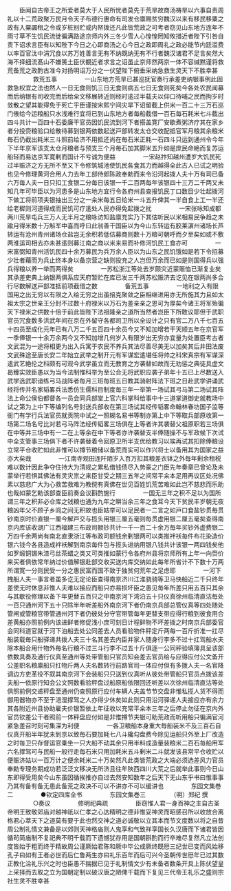 <!-- { "loadSidebar": true } -->
　　臣闻自古帝王之所爱者莫大于人民所忧者莫先于荒旱故商汤祷旱以六事自责周礼以十二荒政聚万民月令天子布德行惠命有司发仓廪赐贫穷魏汉以来有移民移粟之政有入粟蠲租之令或岁桩别贮或内帑拨还凡此皆荒政之可考者窃见山东地方连年不雨寸草不生饥民流徙徧满路途京师内外三冬少雪人心惶惶罔知攸措近者陛下引咎自责下诏求言臣有以知陛下今日之心即商汤之心今日之政即周礼之政必能节内廷滥费以率百官汰中涓冗食以苏万姓善言无有不纳既纳无有不行者魏汉诸君不足言矣然大海不择细流髙山不嫌篑土臣伏覩近者求言之诏虽止京师然两京一体不容缄黙谨将救荒备荒之政酌古准今对扬明诏万分之一伏望陛下俯垂采纳急救生灵天下不胜幸甚
　　
　　救荒五事
　　
　　一山东地方荒旱已甚巡抚官奏行承差吏纳银事例此固救急权宜之法也然人一日无食则饥三日无食则病五七日无食则死矣今各处农民闻募而后纳银有司收完而后给籴文移展转近则经时逺过半载夫以仰口待哺之民而拘岁时敛散之望其能得免于死亡乎臣谨按宋熙宁间灾旱下诏留截上供米一百二十三万石巡门俵给今运粮船只水浅难行宜将已到山东地方者毎船截借一百石毎石耗米七斗截出四斗共计一百四十石委廉干官员因饥民流到河下者搭盖寛厂安歇煮粥济疗其在家乡者分投赍粮验口给散待募到银两依数起送戸部转发太仓交收配抵官军月粮其余粮米毎石仍截出耗米三斗照前给济不用抵还尚在毎石米正耗一石四斗只运到通州令今年下半年京军该支太仓月粮者与预支三个月毎石加其脚米五升如是庶民命絶而复苏运船轻而易达京军寛剰而国计不亏诚为便益
　　
　　一宋赵抃知越州遭岁大饥民死过半赈济之方无所不至又下令修筑城池使饥民各食其力而越得全此古人已试之明验也见今修理黄河合用人力去年工部侍郎陈政奉勅而来令沿河起拨人夫十万有司已备六万毎人夫一日只扣工食银二分毎日该银一千二百两毎年该银四十三万二千两又未知几年可毕臣以为河患多是山东地方宜行令各府州县查报饥民丁口数目少壮起拨河下做工将前项夫银抽出三分之一籴米毎五日给米一斗五升俾其一半自食上工一半还给老穉则河道得成而民饥可疗逺处人民亦得免起拨之扰
　　
　　一宋张咏知成都两川荒旱屯兵三万人无半月之粮咏访知盐廪充实乃下其估听民以米相易民争趋之未踰月得米数十万斛军中喜而呼曰此翁善干国臣以为今山东转运有胶莱濵州诸场长芦转运有沧州青州诸场仓盐岂无余积若低估募商则数十万粮可朝呼而夕至矣如或不敷两淮运司相去亦未甚逺则募江南之商以米来易而补修河饥民工食亦可
　　
　　一宋富弼知青州活饥民四十余万募民为兵万余人臣以为山东之民饥饿如是若下令招募少壮者藉而为兵止终本身以备京营之缺则投充之人岂但万余而已如是则国得兵以强兵得粮以养一举而两得矣
　　
　　一苏松浙江等处去岁颇灾近蒙赈恤已渐复业矣其承差吏典上纳银两俱系应天府暂贮在库已发三千两苏松赈济去讫见在银两尚多合行尽数解送戸部准抵前项截借之数
　　
　　备荒五事
　　
　　一地利之入有限国用之出无穷以有限之入给无穷之出虽掊克聚敛之臣相继进用亦无所施其力且如太祖太宗之世亲王分封不过数十府禄米以万石为差亲亲之恩可为厚矣今诸王将军殆徧天下禄米之供数十倍于前此皆陛下法祖隆亲之道所当然者岂臣下所敢议耶但于武职官员冗食数多洪武年间在京在外留守各都司卫所以全设计之只有官二万八千七百五十四员至成化元年已有八万二千五百四十余员今又不知加增若干天顺五年在京官军一季俸银一十余万余两今又不知加增几何岁入有限岁出无穷亦宜量为处置臣考古者文武混为一途将相更为出入兵寓于农民不养兵其法尽善尽美无以加矣其后井田法废文武殊途至唐长安二年始立武举之制开元有军谋宏逺堪任将帅之科宋真宗有军谋深逺武艺絶伦之科颇有可观今武学虽立而无教育之方袭替如故而无劝惩之典徒具虚文曷臻实效臣愚以为当今法制惟科举为至公合无将武职应袭子弟年十五已上尽数送入武学选武职谙练弓马战阵者毎月三班毎班五日教其骑射阵法下班之日赴武学讲诵武经将传并名家韬畧兵法悉仿生儒科目制度毎三年一举第一场试其弓马第二场试其阵法上命公侯伯都督各一员会同兵部堂上官六科掌科给事中十三道掌道御史就教场中试之第为上中下等编列名号封送兵部收在第三场试其经传韬畧命翰林春坊国子监等衙门有学行兵法官员就贡院中试之一照糊名易书等制亦第上中下等取兵部原收第一场第二场名号比对若弓马阵法经传韬畧三场俱在上等者许其袭替父祖原职若三场俱在中等并三场中有一二在上等余在中下等者亦许袭替支半俸随操不与军政候下次试中全支管事三场俱下者不许袭替着令回原卫所半支优给教习以竢再试其扣除俸粮设立常平仓收贮如此非惟可以撙节粮储以备荒而实可以作兴将士以备用其为国家之益亦大矣哉
　　
　　一江南寺观田连阡陌岁入百万扣其粮差衣钵之外毎年剰余租税难以数计因此争夺住持大为清规之累私借钱债尽入势豪之门臣先年奏章已曾论及未蒙举行若惧其佛法有灵灾祟之来臣甘受之期三五年之间常平籴本足用再议区处况佛素以慈悲广大为心救苦救难为教傥有真佛在世见百姓饥荒苦难如此岂不慈悲而乐助也哉如蒙乞勅该部查臣前奏会议斟酌施行
　　
　　一国无三年之积不足以为国所谓三年之积非必仓库之钱粮也通为九年之畊当余三年之食耳今天下贫民丰岁朝无夜粮凶年父不顾子乡闾之间无积故也臣姑举可以足民者一二言之如戸口食盐钞贯毎贯钞南京时价直银一厘今解戸交与揽头用银三厘五毫则毎贯虚用银二厘五毫矣查得南京内库该收湖广江西福建三布政司额钞共计一千一百二十余万毎年买钞外虚费银二万四千余两尚有南北直隶浙江等布政司额钱余剰银两可以类推袢袄毎件布花染造价银六钱今各县造成袢袄解到南京毎件包与揽头进纳用银八钱共计该银一两四钱矣他如罗缎铜锡朱漆弓丝茶蜡之类又可类推如蒙行令各府州县将京师所有上年一向赍价来买者俱依常年纳过价值解银赴部交收买送内库交纳如此每年所省计不下数十万两所谓寛一分则民受一分之惠民富而国不致于独贫何荒年之足虑耶
　　
　　一河下拽船人夫一事言者虽多讫无定论臣查得南京济川江淮骁骑等卫马快船近二千只终年差使无时休息非惟人夫难以接应而船只亦易损坏臣之愚见毎年所差只用五百只其余与其歇役修理以备下年更替五百只之中南京河下湾泊五十只仪真徐州临清直沽毎处一百只通州河下五十只除半年听差船外南京河下者仍南京兵部总管仪真等四处随处管闸或管粮官带管通州河下者仍彼处分守官带管毎年更替支带应得行粮到彼食用合差黄船亦照前例内该进鲜者修促浅小庶可刻日计程鲜物不坏差拨之时南京兵部委官会同科道官就于河下泊船去处公同差去人员看验物件秤定斤两毎一百斤折准一扛尽船装载毎只船驿递共拨人夫三十名其差去内臣并家人随身行李多不过十扛驾船水夫除本船合用什物外毎名行粮不过三斗行李不过五十斤俱逐一公同秤验填簿具呈该部依数具奏及通行仪真至通州等处带管船只官员知会差去官员给与应得应付公文备开公差职名粮廪船只扛物斤两人夫名数转行前路官司一体应付但有多拨人夫一名官降调边方吏革役不叙其南京河下会装船只只送到仪真听从彼处带管船只官员点拨该差夫船一依原行知会公文照数看验秤盘过船原船依限回还听差以次徐州临清直沽等处俱照前例交递秤盘至通州仍查照原行应付车辆人夫盖节节交盘非惟私揽人货不得而御用器物亦不至于浥湿撑驾之人亦得少休矣如此则只用沿河驿递人夫接应亦有余力其各附近州县协助雇夫价银暂依上年征收以充常平籴本三年之后停止勿征在京内外官员钦差公干者照前一体秤盘应付如是非惟撙节夫银可助荒政而听用船只徧满官河紧急差召时刻可集深为利便
　　
　　一各卫粮船本身重大毎船装米不及三百石自仪真开船半年犹未到京以致毎石要加耗七八斗纔勾盘费今除见运船只外至上厂改造之时毎卫只存督运官乗坐一只大船不动其余只用半料成造量装粮米二百石毎船用军六名撑驾可与民船一般行走毎石米只用加耗米五斗剰米二斗就发该县常平仓收贮以便赈济姑以一百万计之便余耗米二十万矣然凡此类皆荒政之大端必须选差风力官员奉勅专理务期成功若泛泛文移决无所济且往年陜西四川大荒之后就举此事则今日山东即得受用矣今山东虽因循挨推亦自过去然安知数年之后天下无山东乎书曰惟事事乃其有备有备无患此备荒之政决不可以不讲亦不可以缓讲也
　　
　　东园文集巻二
　　
　　●钦定四库全书
　　
　　东园文集巻三
　　
　　（明）郑纪 撰
　　
　　○奏议
　　
　　修明祀典疏
　　
　　臣窃惟人君一身百神之主自古圣帝明王致敬郊庙对越神祇以仁孝之心达精明之德非惟妥神灵而昭感召所以收放合离格君心萃天下之道莫有要于此也然交神之道必诚敬以立其本而节文度数以将之自昔周公制礼情文兼备是以郊则天神格庙则人鬼享和气致祥享国长久汉唐而下诸君皆因循茍简庙制不复祀典不明千载而下遗憾犹存用是国朝斟酌而行卒难尽复然凡立法创度皆始于粗而终于精故周公谨厥始君陈和厥中毕公成厥终既厯三纪世已变而风始移孔子曰如有王者必世而后仁鲁两生亦曰礼乐百年而后可兴今圣朝传世厯年已过其数正教化洽礼乐兴之时也臣愚不揣据已见于礼制情文少有未备者数条开具上陈伏望皇上采择而去取之立为国朝定制以破汉唐之陋俾千载而下复见三代帝王礼乐之盛则宗社生灵不胜幸甚
　　
